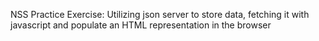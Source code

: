 NSS Practice Exercise: Utilizing json server to store data, fetching it with javascript and populate an HTML representation in the browser
